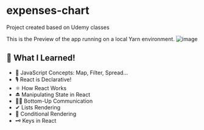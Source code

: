 # expenses-chart

Project created based on Udemy classes

This is the Preview of the app running on a local Yarn environment.
![image](https://user-images.githubusercontent.com/70034234/128093797-d91d33d7-b366-4dd5-a220-216e31d93124.png)

## 🎑 What I Learned!

- 🎎 JavaScript Concepts: Map, Filter, Spread...
- 🎙 React is Declarative!
- ⚛ How React Works
- ⏏ Manipulating State in React
- 👩‍👧 Bottom-Up Communication
- ✔ Lists Rendering
- 🔀 Conditional Rendering
- 🗝 Keys in React
